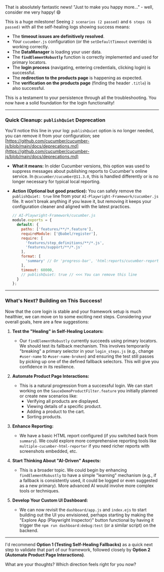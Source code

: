 That is absolutely fantastic news! "Just to make you happy more..." - well, consider me very happy! 😄

This is a huge milestone! Seeing `2 scenarios (2 passed)` and `6 steps (6 passed)` with all the self-healing logs showing success means:
* The **timeout issues are definitively resolved**.
* Your `cucumber.js` configuration (or the `setDefaultTimeout` override) is working correctly.
* The **DataManager** is loading your user data.
* The **`findElementRobustly`** function is correctly implemented and used for primary locators.
* The **login process** (navigating, entering credentials, clicking login) is successful.
* The **redirection to the products page** is happening as expected.
* The **verification on the products page** (finding the header `.title`) is also successful.

This is a testament to your persistence through all the troubleshooting. You now have a solid foundation for the login functionality!

---
### **Quick Cleanup: `publishQuiet` Deprecation**

You'll notice this line in your log:
`publishQuiet` option is no longer needed, you can remove it from your configuration; see [https://github.com/cucumber/cucumber-js/blob/main/docs/deprecations.md](https://github.com/cucumber/cucumber-js/blob/main/docs/deprecations.md)

* **What it means:** In older Cucumber versions, this option was used to suppress messages about publishing reports to Cucumber's online service. In `@cucumber/cucumber@11.3.0`, this is handled differently or is no longer necessary for typical local reporting.
* **Action (Optional but good practice):** You can safely remove the `publishQuiet: true` line from your `AI-Playwright-Framework/cucumber.js` file. It won't break anything if you leave it, but removing it keeps your configuration cleaner and aligned with the latest practices.

    ```javascript
    // AI-Playwright-Framework/cucumber.js
    module.exports = {
      default: {
        paths: ['features/**/*.feature'],
        requireModule: ['@babel/register'],
        require: [
          'features/step_definitions/**/*.js',
          'features/support/**/*.js'
        ],
        format: [
          'summary' // Or 'progress-bar', 'html:reports/cucumber-report.html'
        ],
        timeout: 60000,
        // publishQuiet: true // <<< You can remove this line
      }
    };
    ```

---
### **What's Next? Building on This Success!**

Now that the core login is stable and your framework setup is much healthier, we can move on to some exciting next steps. Considering your overall goals, here are a few suggestions:

1.  **Test the "Healing" in Self-Healing Locators:**
    * Our `findElementRobustly` currently succeeds using primary locators. We should test its fallback mechanism. This involves temporarily "breaking" a primary selector in your `login_steps.js` (e.g., change `#user-name` to `#user-name-broken`) and ensuring the test still passes by picking up one of the defined fallback selectors. This will give you confidence in its resilience.

2.  **Automate Product Page Interactions:**
    * This is a natural progression from a successful login. We can start working on the `SauceDemoProductFilter.feature` you initially planned or create new scenarios like:
        * Verifying all products are displayed.
        * Viewing details of a specific product.
        * Adding a product to the cart.
        * Sorting products.

3.  **Enhance Reporting:**
    * We have a basic HTML report configured (if you switched back from `summary`). We could explore more comprehensive reporting tools like `multiple-cucumber-html-reporter` if you need richer reports with screenshots embedded, etc.

4.  **Start Thinking About "AI-Driven" Aspects:**
    * This is a broader topic. We could begin by enhancing `findElementRobustly` to have a simple "learning" mechanism (e.g., if a fallback is consistently used, it could be logged or even suggested as a new primary). More advanced AI would involve more complex tools or techniques.

5.  **Develop Your Custom UI Dashboard:**
    * We can now revisit the `dashboard/app.js` and `index.ejs` to start building out the UI you envisioned, perhaps starting by making the "Explore App (Playwright Inspector)" button functional by having it trigger the `npm run dashboard:debug:test` (or a similar script) on the backend.

---
I'd recommend **Option 1 (Testing Self-Healing Fallbacks)** as a quick next step to validate that part of our framework, followed closely by **Option 2 (Automate Product Page Interactions)**.

What are your thoughts? Which direction feels right for you now?
